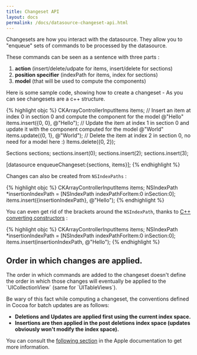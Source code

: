 ```yaml
---
title: Changeset API
layout: docs
permalink: /docs/datasource-changeset-api.html
---
```


Changesets are how you interact with the datasource. They allow you to "enqueue" sets of commands to be processed by the datasource.


These commands can be seen as a sentence with three parts :

1. **action** (insert/delete/udpate for items, insert/delete for sections)
2. **position specifier** (indexPath for items, index for sections)
3. **model** (that will be used to compute the components)

Here is some sample code, showing how to create a changeset - As you can see changesets are a c++ structure.

{% highlight objc %}
CKArrayControllerInputItems items;
// Insert an item at index 0 in section 0 and compute the component for the model @"Hello"
items.insert({0, 0}, @"Hello");
// Update the item at index 1 in section 0 and update it with the component computed for the model @"World"
items.update({0, 1}, @"World");
// Delete the item at index 2 in section 0, no need for a model here :)
Items.delete({0, 2});

Sections sections;
sections.insert(0);
sections.insert(2);
sections.insert(3);

[datasource enqueueChangeset:{sections, items}];
{% endhighlight %}

Changes can also be created from `NSIndexPaths` :

{% highlight objc %}
CKArrayControllerInputItems items;
NSIndexPath *insertionIndexPath = [NSIndexPath indexPathForItem:0 inSection:0];
items.insert({insertionIndexPath}, @"Hello");
{% endhighlight %}

You can even get rid of the brackets around the `NSIndexPath`, thanks to [C++ converting constructors](http://en.cppreference.com/w/cpp/language/converting_constructor) :

{% highlight objc %}
CKArrayControllerInputItems items;
NSIndexPath *insertionIndexPath = [NSIndexPath indexPathForItem:0 inSection:0];
items.insert(insertionIndexPath, @"Hello");
{% endhighlight %}


## Order in which changes are applied.

<div class="note-important">
 <p>
 The order in which commands are added to the changeset doesn't define the order in which those changes will eventually be applied to the `UICollectionView` (same for `UITableViews`).
 </p>
</div>

Be wary of this fact while computing a changeset, the conventions defined in Cocoa for batch updates are as follows:

- **Deletions and Updates are applied first using the current index space.**
- **Insertions are then applied in the post deletions index space (updates obviously won't modify the index space).**

You can consult the [following section](https://developer.apple.com/library/prerelease/ios/documentation/UserExperience/Conceptual/TableView_iPhone/ManageInsertDeleteRow/ManageInsertDeleteRow.html) in the Apple documentation to get more information.
